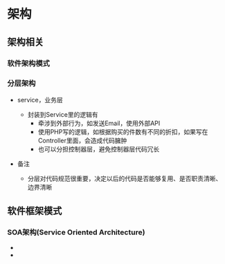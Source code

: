 # 架构

## 架构相关
### 软件架构模式


### 分层架构
- service，业务层
    - 封装到Service里的逻辑有
        - 牵涉到外部行为，如发送Email，使用外部API
        - 使用PHP写的逻辑，如根据购买的件数有不同的折扣，如果写在Controller里面，会造成代码臃肿
        - 也可以分担控制器层，避免控制器层代码冗长

- 备注
    - 分层对代码规范很重要，决定以后的代码是否能够复用、是否职责清晰、边界清晰


## 软件框架模式
### SOA架构(Service Oriented Architecture)
- 
- 